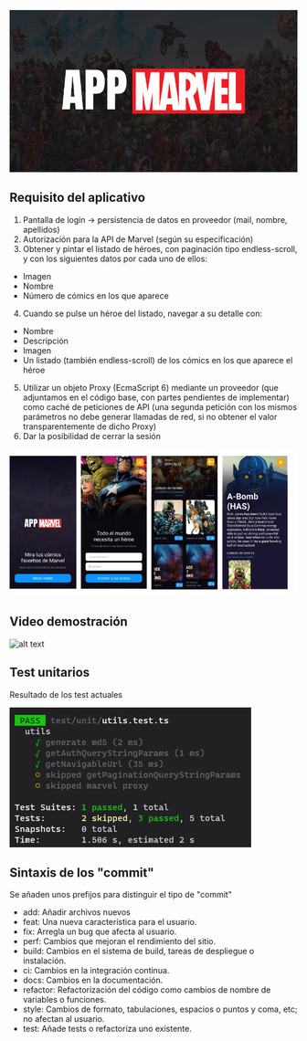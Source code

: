 ![alt text](./documentation/img/app.png)

## Requisito del aplicativo

1. Pantalla de login → persistencia de datos en proveedor (mail, nombre, apellidos)
2. Autorización para la API de Marvel (según su especificación)
3. Obtener y pintar el listado de héroes, con paginación tipo endless-scroll, y con los
siguientes datos por cada uno de ellos:
- Imagen
- Nombre
- Número de cómics en los que aparece
4. Cuando se pulse un héroe del listado, navegar a su detalle con:
- Nombre
- Descripción
- Imagen
- Un listado (también endless-scroll) de los cómics en los que aparece el héroe
5. Utilizar un objeto Proxy (EcmaScript 6) mediante un proveedor (que adjuntamos en
el código base, con partes pendientes de implementar) como caché de peticiones de
API (una segunda petición con los mismos parámetros no debe generar llamadas de
red, si no obtener el valor transparentemente de dicho Proxy)
6. Dar la posibilidad de cerrar la sesión

![alt text](./documentation/img/views.png)
## Video demostración
![alt text](./documentation/img/video.gif)

## Test unitarios
Resultado de los test actuales

![alt text](./documentation/img/test.png)

## Sintaxis de los "commit"
Se añaden unos prefijos para distinguir el tipo de "commit"

- add: Añadir archivos nuevos
- feat: Una nueva característica para el usuario.
- fix: Arregla un bug que afecta al usuario.
- perf: Cambios que mejoran el rendimiento del sitio.
- build: Cambios en el sistema de build, tareas de despliegue o instalación.
- ci: Cambios en la integración continua.
- docs: Cambios en la documentación.
- refactor: Refactorización del código como cambios de nombre de variables o funciones.
- style: Cambios de formato, tabulaciones, espacios o puntos y coma, etc; no afectan al usuario.
- test: Añade tests o refactoriza uno existente.
